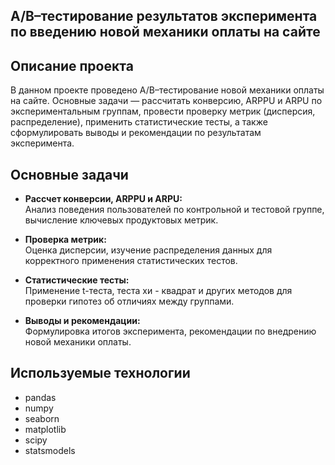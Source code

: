 ## A/B–тестирование результатов эксперимента по введению новой механики оплаты на сайте

## Описание проекта

В данном проекте проведено A/B–тестирование новой механики оплаты на сайте. Основные задачи — рассчитать конверсию, ARPPU и ARPU по экспериментальным группам, провести проверку метрик (дисперсия, распределение), применить статистические тесты, а также сформулировать выводы и рекомендации по результатам эксперимента.

## Основные задачи

- **Рассчет конверсии, ARPPU и ARPU:**  
  Анализ поведения пользователей по контрольной и тестовой группе, вычисление ключевых продуктовых метрик.

- **Проверка метрик:**  
  Оценка дисперсии, изучение распределения данных для корректного применения статистических тестов.

- **Статистические тесты:**  
  Применение t-теста, теста хи - квадрат и других методов для проверки гипотез об отличиях между группами.

- **Выводы и рекомендации:**  
  Формулировка итогов эксперимента, рекомендации по внедрению новой механики оплаты.

## Используемые технологии

- pandas
- numpy
- seaborn
- matplotlib
- scipy
- statsmodels
